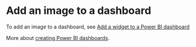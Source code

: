 ﻿<properties
   pageTitle="Add an image to a dashboard"
   description="Add an image to a dashboard."
   services="powerbi"
   documentationCenter=""
   authors="mihart"
   manager="mblythe"
   editor=""
   tags=""/>

<tags
   ms.service="powerbi"
   ms.devlang="NA"
   ms.topic="article"
   ms.tgt_pltfrm="NA"
   ms.workload="powerbi"
   ms.date="02/02/2016"
   ms.author="mihart"/>

# Add an image to a dashboard

To add an image to a dashboard, see [Add a widget to a Power BI dashboard](powerbi-service-add-a-widget-to-a-dashboard.md)

More about [creating Power BI dashboards](powerbi-service-create-a-dashboard.md).
